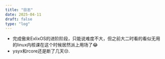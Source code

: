 ```yaml
---
title: "日志"
date: 2025-04-11
draft: false
type: "log"
---
```

- 完成傲来ExlixOS的进阶阶段，只能说难度不大，但之前大二时看的看似无用的linux内核课在这个时候居然派上用场了😂
- ysyx和rcore还是断了几天😒.